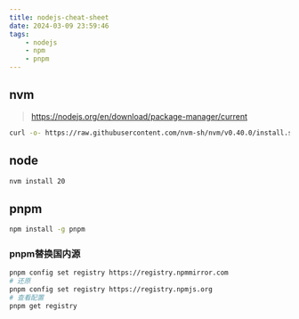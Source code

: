 ```yaml
---
title: nodejs-cheat-sheet
date: 2024-03-09 23:59:46
tags:
    - nodejs
    - npm
    - pnpm
---
```


## nvm

> https://nodejs.org/en/download/package-manager/current

```bash
curl -o- https://raw.githubusercontent.com/nvm-sh/nvm/v0.40.0/install.sh | bash
```

## node

```bash
nvm install 20
```

## pnpm

```bash
npm install -g pnpm
```

### pnpm替换国内源

```bash
pnpm config set registry https://registry.npmmirror.com
# 还原
pnpm config set registry https://registry.npmjs.org
# 查看配置
pnpm get registry
```
